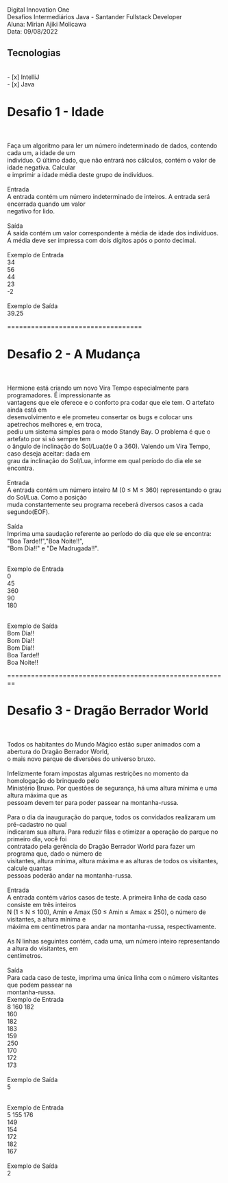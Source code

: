 <p>
<br>  Digital Innovation One 
<br>  Desafios Intermediários Java - Santander Fullstack Developer
<br>  Aluna: Mirian Ajiki Molicawa
<br>  Data: 09/08/2022 
</p>

<h2> Tecnologias </h2>
<br> - [x] IntelliJ 
<br> - [x] Java 

<h1> Desafio 1 - Idade </h1>
<br>
<br>Faça um algoritmo para ler um número indeterminado de dados, contendo cada um, a idade de um <br>indivíduo. O último dado, que não entrará nos cálculos, contém o valor de idade negativa. Calcular <br>e imprimir a idade média deste grupo de indivíduos.
<br>
<br>Entrada
<br>A entrada contém um número indeterminado de inteiros. A entrada será encerrada quando um valor <br>negativo for lido.
<br>
<br>Saída
<br>A saída contém um valor correspondente à média de idade dos indivíduos.
<br>A média deve ser impressa com dois dígitos após o ponto decimal.
<br>
<br>Exemplo de Entrada	
<br>34
<br>56
<br>44
<br>23
<br>-2
<br>
<br>Exemplo de Saída
<br>39.25

==================================

<h1>Desafio 2 - A Mudança </h1>
<br>
<br>Hermione está criando um novo Vira Tempo especialmente para programadores. É impressionante as <br>vantagens que ele oferece e o conforto pra codar que ele tem. O artefato ainda está em <br>desenvolvimento e ele prometeu consertar os bugs e colocar uns apetrechos melhores e, em troca, <br>pediu um sistema simples para o modo Standy Bay. O problema é que o artefato por si só sempre tem <br>o ângulo de inclinação do Sol/Lua(de 0 a 360). Valendo um Vira Tempo, caso deseja aceitar: dada em <br>grau da inclinação do Sol/Lua, informe em qual período do dia ele se encontra.
<br>
<br>Entrada
<br>A entrada contém um número inteiro M (0 ≤ M ≤ 360) representando o grau do Sol/Lua. Como a posição <br>muda constantemente seu programa receberá diversos casos a cada segundo(EOF).
<br>
<br>Saída
<br>Imprima uma saudação referente ao período do dia que ele se encontra: "Boa Tarde!!","Boa Noite!!", 
<br>"Bom Dia!!" e "De Madrugada!!".

<br>Exemplo de Entrada
<br>0
<br>45
<br>360
<br>90
<br>180

<br>Exemplo de Saída
<br>Bom Dia!!
<br>Bom Dia!!
<br>Bom Dia!!
<br>Boa Tarde!!
<br>Boa Noite!!


========================================================
<h1>Desafio 3 - Dragão Berrador World </h1>
<br>
<br>Todos os habitantes do Mundo Mágico estão super animados com a abertura do Dragão Berrador World, <br>o mais novo parque de diversões do universo bruxo. 
<br>
<br>Infelizmente foram impostas algumas restrições no momento da homologação do brinquedo pelo <br>Ministério Bruxo. Por questões de segurança, há uma altura mínima e uma altura máxima que as <br>pessoam devem ter para poder passear na montanha-russa.
<br>
<br>Para o dia da inauguração do parque, todos os convidados realizaram um pré-cadastro no qual <br>indicaram sua altura. Para reduzir filas e otimizar a operação do parque no primeiro dia, você foi <br>contratado pela gerência do Dragão Berrador World para fazer um programa que, dado o número de <br>visitantes, altura mínima, altura máxima e as alturas de todos os visitantes, calcule quantas <br>pessoas poderão andar na montanha-russa.
<br>
<br>Entrada
<br>A entrada contém vários casos de teste. A primeira linha de cada caso consiste em três inteiros 
<br> N (1 ≤ N ≤ 100), Amin e Amax (50 ≤ Amin ≤ Amax ≤ 250), o número de visitantes, a altura mínima e <br>máxima em centímetros para andar na montanha-russa, respectivamente.
<br>
<br>As N linhas seguintes contém, cada uma, um número inteiro representando a altura do visitantes, em <br>centímetros.
<br>
<br>Saída
<br>Para cada caso de teste, imprima uma única linha com o número visitantes que podem passear na <br>montanha-russa.
<br>Exemplo de Entrada	
<br>8 160 182
<br>160
<br>182
<br>183
<br>159
<br>250
<br>170
<br>172
<br>173
<br>
<br>Exemplo de Saída
<br>5
<br>

<br>Exemplo de Entrada
<br>5 155 176
<br>149
<br>154
<br>172
<br>182
<br>167
<br>
<br>Exemplo de Saída
<br>2
